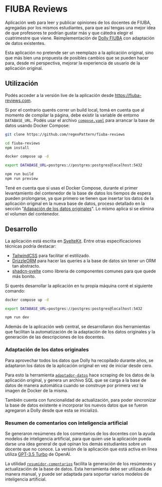 # FIUBA Reviews

Aplicación web para leer y publicar opiniones de los docentes de FIUBA, agregadas por los mismos estudiantes, para que así tengas una mejor idea de que profesores te podrían gustar más y que cátedra elegir el cuatrimestre que viene. Reimplementación de [Dolly FIUBA](https://dollyfiuba.com) con adaptación de datos existentes.

Esta aplicación no pretende ser un reemplazo a la aplicación original, sino que más bien una propuesta de posibles cambios que se pueden hacer para, desde mi perspectiva, mejorar la experiencia de usuario de la aplicación original.

## Utilización

Podés acceder a la versión live de la aplicación desde https://fiuba-reviews.com.

Si por el contrario querés correr un build local, tomá en cuenta que al momento de compilar la página, debe existir la variable de entorno `DATABASE_URL`. Podés usar el archivo [`compose.yaml`](https://github.com/regexPattern/fiuba-reviews/blob/main/compose.yaml) para arrancar la base de datos usando Docker Compose:

```bash
git clone https://github.com/regexPattern/fiuba-reviews

cd fiuba-reviews
npm install

docker compose up -d

export DATABASE_URL=postgres://postgres:postgres@localhost:5432

npm run build
npm run preview
```

Tené en cuenta que si usas el Docker Compose, durante el primer levantamiento del contenedor de la base de datos los tiempos de espera pueden prolongarse, ya que primero se tienen que insertar los datos de la aplicación original en la nueva base de datos, proceso detallado en la sección "[Adapación de los datos originales](#adaptación-de-los-datos-originales)". Lo mismo aplica si se elimina el volumen del contenedor.

## Desarrollo

La aplicación está escrita en [SvelteKit](https://kit.svelte.dev/). Entre otras especificaciones técnicas podría destacar:

- [TailwindCSS](https://tailwindcss.com/) para facilitar el estilizado.
- [DrizzleORM](https://orm.drizzle.team/) para hacer las queries a la base de datos sin tener un ORM tan abstracto.
- [shadcn-svelte](https://www.shadcn-svelte.com/) como libreria de componentes comunes para que quede más bonito.

Si querés desarrollar la aplicación en tu propia máquina corré el siguiente comando:

```bash
docker compose up -d

export DATABASE_URL=postgres://postgres:postgres@localhost:5432

npm run dev
```

Además de la aplicación web central, se desarrollaron dos herramientas que facilitan la automatización de la adaptación de los datos originales y la generación de las descripciones de los docentes.

### Adaptación de los datos originales

Para aprovechar todos los datos que Dolly ha recopilado durante años, se adaptaron los datos de la aplicación original en vez de iniciar desde cero.

Para esto la herramienta [`adaptador-datos`](https://github.com/regexPattern/fiuba-reviews/tree/main/crates/adaptador-datos) hace scraping de los datos de la aplicación original, y genera un archivo SQL que se carga a la base de datos de manera automática cuando se construye por primera vez la imagen de Docker de la misma.

También cuenta con funcionalidad de actualización, para poder sincronizar la base de datos existente e incorporar los nuevos datos que se fueron agregaron a Dolly desde que esta se inicializó.

### Resumen de comentarios con inteligencia artificial

Se generaron resúmenes de los comentarios de los docentes con la ayuda modelos de inteligencia artificial, para que quien use la aplicación pueda darse una idea general de qué opinan los demás estudiantes sobre un docente que no conoce. La versión de la aplicación que está activa en línea utiliza [GPT-3.5 Turbo](https://platform.openai.com/docs/models/gpt-3-5-turbo) de OpenAI.

La utilidad [`resumidor-comentarios`](https://github.com/regexPattern/fiuba-reviews/tree/main/crates/resumidor-comentarios) facilita la generación de los resúmenes y actualización de la base de datos. Esta herramienta debe ser utilizada de manera manual, y puede ser adaptada para soportar varios modelos de inteligencia artificial.
